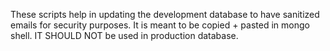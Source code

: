 These scripts help in updating the development database to have sanitized emails for security purposes. It is meant to be copied + pasted in mongo shell.
IT SHOULD NOT be used in production database.
